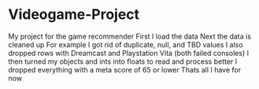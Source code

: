 # Videogame-Project
My project for the game recommender 
First I load the data
Next the data is cleaned up 
For example I got rid of duplicate, null, and TBD values 
I also dropped rows with Dreamcast and Playstation Vita (both failed consoles) 
I then turned my objects and ints into floats to read and process better
I dropped everything with a meta score of 65 or lower 
Thats all I have for now 
